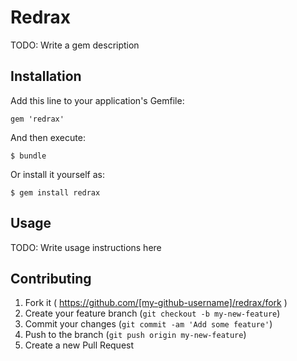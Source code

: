 # Redrax

TODO: Write a gem description

## Installation

Add this line to your application's Gemfile:

    gem 'redrax'

And then execute:

    $ bundle

Or install it yourself as:

    $ gem install redrax

## Usage

TODO: Write usage instructions here

## Contributing

1. Fork it ( https://github.com/[my-github-username]/redrax/fork )
2. Create your feature branch (`git checkout -b my-new-feature`)
3. Commit your changes (`git commit -am 'Add some feature'`)
4. Push to the branch (`git push origin my-new-feature`)
5. Create a new Pull Request
